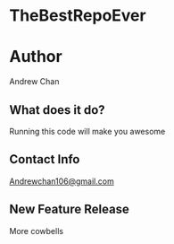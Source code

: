 # TheBestRepoEver

# Author
Andrew Chan

## What does it do?
Running this code will make you awesome

## Contact Info
Andrewchan106@gmail.com

## New Feature Release
More cowbells

